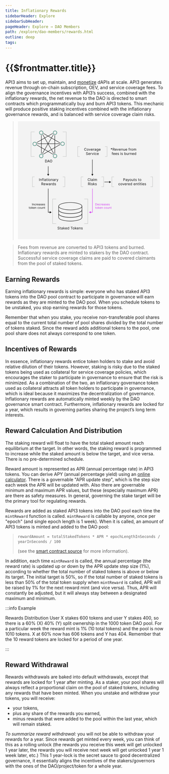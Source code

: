 ```yaml
---
title: Inflationary Rewards
sidebarHeader: Explore
sidebarSubHeader:
pageHeader: Explore → DAO Members
path: /explore/dao-members/rewards.html
outline: deep
tags:
---
```


<PageHeader/>

<SearchHighlight/>

<FlexStartTag/>

# {{$frontmatter.title}}

API3 aims to set up, maintain, and
[monetize](/explore/dao-members/dao-pool.md#monetization) dAPIs at scale. API3
generates revenue through on-chain subscription, OEV, and service coverage fees.
To align the governance incentives with API3’s success, combined with the
inflationary rewards, the net revenue to the DAO is directed to smart contracts
which programmatically buy and burn API3 tokens. This mechanic will produce
positive staking incentives combined with the inflationary governance rewards,
and is balanced with service coverage claim risks.

> <img src="../assets/images/08-Inflationary_Rewards.png" width="450"/>

> <p>Fees from revenue are converted to API3 tokens and burned. Inflationary rewards are minted to stakers by the DAO contract. Successful service coverage claims are paid to covered claimants from the pool of staked tokens.</p>

## Earning Rewards

Earning inflationary rewards is simple: everyone who has staked API3 tokens into
the DAO pool contract to participate in governance will earn rewards as they are
minted to the DAO pool. When you schedule tokens to be unstaked, you stop
earning rewards for those tokens.

Remember that when you stake, you receive non-transferable pool shares equal to
the current total number of pool shares divided by the total number of tokens
staked. Since the reward adds additional tokens to the pool, one pool share does
not always correspond to one token.

## Incentives of Rewards

In essence, inflationary rewards entice token holders to stake and avoid
relative dilution of their tokens. However, staking is risky due to the staked
tokens being used as collateral for service coverage policies, which encourages
the staker to participate in governance to ensure that the risk is minimized. As
a combination of the two, an inflationary governance token used as collateral
attracts all token holders to participate in governance, which is ideal because
it maximizes the decentralization of governance. Inflationary rewards are
automatically minted weekly by the DAO governance smart contract. Furthermore,
inflationary rewards are locked for a year, which results in governing parties
sharing the project’s long term interests.

<!--
> ![dao-pool-staking-2](../assets/images/token-weekly-emission.png)

As a result the change in the total supply of API3 tokens is illustrated below.

> ![dao-pool-staking-2](../assets/images/token-total-supply.png)
> -->

## Reward Calculation And Distribution

The staking reward will float to have the total staked amount reach equilibrium
at the target. In other words, the staking reward is programmed to increase
while the staked amount is below the target, and vice versa. There is no
pre-determined schedule.

Reward amount is represented as APR (annual percentage rate) in API3 tokens. You
can derive APY (annual percentage yield) using an
[online calculator<ExternalLinkImage/>](https://www.omnicalculator.com/finance/apy).
There is a governable "APR update step", which is the step size each week the
APR will be updated with. Also there are governable minimum and maximum APR
values, but these (especially maximum APR) are there as safety measures. In
general, governing the stake target will be the primary tool for regulating
rewards.

Rewards are added as staked API3 tokens into the DAO pool each time the
`mintReward` function is called. `mintReward` is callable by anyone, once per
"epoch" (and single epoch length is 1 week). When it is called, an amount of
API3 tokens is minted and added to the DAO pool:

> ```
> rewardAmount = totalStakedTokens * APR * epochLengthInSeconds / yearInSeconds / 100
> ```
>
> (see the
> [smart contract source<ExternalLinkImage/>](https://github.com/api3dao/api3-dao/blob/main/packages/pool/contracts/RewardUtils.sol#L24)
> for more information).

In addition, each time `mintReward` is called, the annual percentage (the reward
rate) is updated up or down by the APR update step size (1%), according to
whether the total number of staked tokens is above or below its target. The
initial target is 50%, so if the total number of staked tokens is less than 50%
of the total token supply when `mintReward` is called, APR will be raised by 1%
for the next reward mint (and vice versa). Thus, APR will constantly be
adjusted, but it will always stay between a designated maximum and minimum.

:::info Example

Rewards Distribution User X stakes 600 tokens and user Y stakes 400, so there is
a 60% (X) 40% (Y) split ownership in the 1000 token DAO pool. For a particular
week the reward mint is 1% (10 total tokens) and the pool is now 1010 tokens. X
at 60% now has 606 tokens and Y has 404. Remember that the 10 reward tokens are
locked for a period of one year.

:::

## Reward Withdrawal

Rewards withdrawals are baked into default withdrawals, except that rewards are
locked for 1 year after minting. As a staker, your pool shares will always
reflect a proportional claim on the pool of staked tokens, including any rewards
that have been minted. When you unstake and withdraw your tokens, you will
receive:

- your tokens,
- plus any share of the rewards you earned,
- minus rewards that were added to the pool within the last year, which will
  remain staked.

_To summarize reward withdrawal:_ you will not be able to withdraw your rewards
for a year. Since rewards get minted every week, you can think of this as a
rolling unlock (the rewards you receive this week will get unlocked 1 year
later, the rewards you will receive next week will get unlocked 1 year 1 week
later, etc.) This 1 year-lock is the secret sauce to good decentralized
governance, it essentially aligns the incentives of the stakers/governors with
the ones of the DAO/project/token for a whole year.

<FlexEndTag/>
